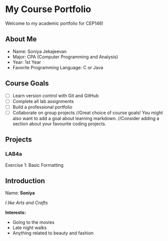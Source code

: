 # My Course Portfolio

Welcome to my academic portfolio for CEP146!

## About Me
- Name: Soniya Jekajeevan
- Major: CPA (Computer Programming and Analysis)
- Year: 1st Year 
- Favorite Programming Language: C or Java

## Course Goals 
- [ ] Learn version control with Git and GitHub
- [ ] Complete all lab assignments
- [ ] Build a professional portfolio
- [ ] Collaborate on group projects
//Great choice of course goals! You might also want to add a goal about learning markdown.
//Consider adding a section about your favourite coding projects.

## Projects
### LAB4a
Exercise 1: Basic Formatting

## Introduction
Name: **Soniya**

_I like Arts and Crafts_

**Interests:**  
- Going to the movies  
- Late night walks  
- Anything related to beauty and fashion 


